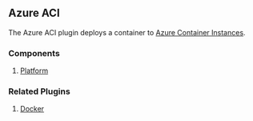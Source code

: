 ## Azure ACI

The Azure ACI plugin deploys a container to [Azure Container Instances](https://azure.microsoft.com/en-us/products/container-instances#layout-container-uid0a01).

### Components

1. [Platform](/waypoint/integrations/hashicorp/azure-container-instance/latest/components/platform/azure-container-instance-platform)

### Related Plugins

1. [Docker](/waypoint/integrations/hashicorp/docker)

